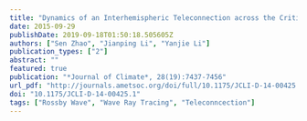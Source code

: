```yaml
---
title: "Dynamics of an Interhemispheric Teleconnection across the Critical Latitude through a Southerly Duct during Boreal Winter"
date: 2015-09-29
publishDate: 2019-09-18T01:50:18.505605Z
authors: ["Sen Zhao", "Jianping Li", "Yanjie Li"]
publication_types: ["2"]
abstract: ""
featured: true
publication: "*Journal of Climate*, 28(19):7437-7456"
url_pdf: "http://journals.ametsoc.org/doi/full/10.1175/JCLI-D-14-00425.1"
doi: "10.1175/JCLI-D-14-00425.1"
tags: ["Rossby Wave", "Wave Ray Tracing", "Teleconncection"]
---
```


